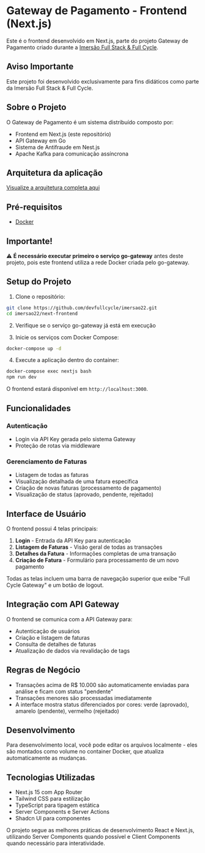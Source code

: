 # Gateway de Pagamento - Frontend (Next.js)

Este é o frontend desenvolvido em Next.js, parte do projeto Gateway de Pagamento criado durante a [Imersão Full Stack & Full Cycle](https://imersao.fullcycle.com.br).

## Aviso Importante

Este projeto foi desenvolvido exclusivamente para fins didáticos como parte da Imersão Full Stack & Full Cycle.

## Sobre o Projeto

O Gateway de Pagamento é um sistema distribuído composto por:
- Frontend em Next.js (este repositório)
- API Gateway em Go
- Sistema de Antifraude em Nest.js
- Apache Kafka para comunicação assíncrona

## Arquitetura da aplicação
[Visualize a arquitetura completa aqui](https://link.excalidraw.com/readonly/Nrz6WjyTrn7IY8ZkrZHy)

## Pré-requisitos

- [Docker](https://www.docker.com/get-started)

## Importante!

⚠️ **É necessário executar primeiro o serviço go-gateway** antes deste projeto, pois este frontend utiliza a rede Docker criada pelo go-gateway.

## Setup do Projeto

1. Clone o repositório:
```bash
git clone https://github.com/devfullcycle/imersao22.git
cd imersao22/next-frontend
```

2. Verifique se o serviço go-gateway já está em execução

3. Inicie os serviços com Docker Compose:
```bash
docker-compose up -d
```

4. Execute a aplicação dentro do container:
```bash
docker-compose exec nextjs bash
npm run dev
```

O frontend estará disponível em `http://localhost:3000`.

## Funcionalidades

### Autenticação
- Login via API Key gerada pelo sistema Gateway
- Proteção de rotas via middleware

### Gerenciamento de Faturas
- Listagem de todas as faturas
- Visualização detalhada de uma fatura específica
- Criação de novas faturas (processamento de pagamento)
- Visualização de status (aprovado, pendente, rejeitado)

## Interface de Usuário

O frontend possui 4 telas principais:

1. **Login** - Entrada da API Key para autenticação
2. **Listagem de Faturas** - Visão geral de todas as transações
3. **Detalhes da Fatura** - Informações completas de uma transação
4. **Criação de Fatura** - Formulário para processamento de um novo pagamento

Todas as telas incluem uma barra de navegação superior que exibe "Full Cycle Gateway" e um botão de logout.

## Integração com API Gateway

O frontend se comunica com a API Gateway para:
- Autenticação de usuários
- Criação e listagem de faturas
- Consulta de detalhes de faturas
- Atualização de dados via revalidação de tags

## Regras de Negócio

- Transações acima de R$ 10.000 são automaticamente enviadas para análise e ficam com status "pendente"
- Transações menores são processadas imediatamente
- A interface mostra status diferenciados por cores: verde (aprovado), amarelo (pendente), vermelho (rejeitado)

## Desenvolvimento

Para desenvolvimento local, você pode editar os arquivos localmente - eles são montados como volume no container Docker, que atualiza automaticamente as mudanças.

## Tecnologias Utilizadas

- Next.js 15 com App Router
- Tailwind CSS para estilização
- TypeScript para tipagem estática
- Server Components e Server Actions
- Shadcn UI para componentes

O projeto segue as melhores práticas de desenvolvimento React e Next.js, utilizando Server Components quando possível e Client Components quando necessário para interatividade.